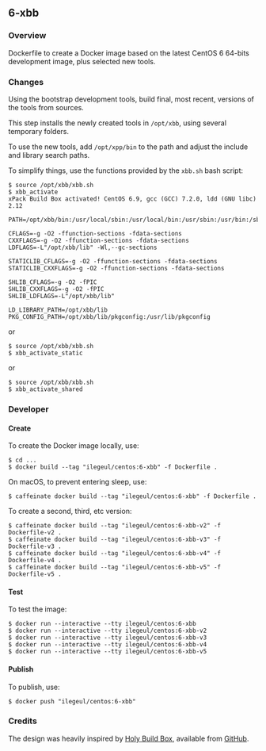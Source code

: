 ## 6-xbb

### Overview

Dockerfile to create a Docker image based on the latest CentOS 6 64-bits development image, plus selected new tools.

### Changes

Using the bootstrap development tools, build final, most recent, versions of the tools from sources. 

This step installs the newly created tools in `/opt/xbb`, using several temporary folders.

To use the new tools, add `/opt/xpp/bin` to the path and adjust the include and library search paths.

To simplify things, use the functions provided by the `xbb.sh` bash script:

```console
$ source /opt/xbb/xbb.sh
$ xbb_activate
xPack Build Box activated! CentOS 6.9, gcc (GCC) 7.2.0, ldd (GNU libc) 2.12

PATH=/opt/xbb/bin:/usr/local/sbin:/usr/local/bin:/usr/sbin:/usr/bin:/sbin:/bin

CFLAGS=-g -O2 -ffunction-sections -fdata-sections
CXXFLAGS=-g -O2 -ffunction-sections -fdata-sections
LDFLAGS=-L"/opt/xbb/lib" -Wl,--gc-sections

STATICLIB_CFLAGS=-g -O2 -ffunction-sections -fdata-sections
STATICLIB_CXXFLAGS=-g -O2 -ffunction-sections -fdata-sections

SHLIB_CFLAGS=-g -O2 -fPIC
SHLIB_CXXFLAGS=-g -O2 -fPIC
SHLIB_LDFLAGS=-L"/opt/xbb/lib"

LD_LIBRARY_PATH=/opt/xbb/lib
PKG_CONFIG_PATH=/opt/xbb/lib/pkgconfig:/usr/lib/pkgconfig
```

or 

```console
$ source /opt/xbb/xbb.sh
$ xbb_activate_static
```

or 

```console
$ source /opt/xbb/xbb.sh
$ xbb_activate_shared
```


### Developer

#### Create

To create the Docker image locally, use:

```console
$ cd ...
$ docker build --tag "ilegeul/centos:6-xbb" -f Dockerfile .
```

On macOS, to prevent entering sleep, use:

```console
$ caffeinate docker build --tag "ilegeul/centos:6-xbb" -f Dockerfile .
```

To create a second, third, etc version:

```console
$ caffeinate docker build --tag "ilegeul/centos:6-xbb-v2" -f Dockerfile-v2 .
$ caffeinate docker build --tag "ilegeul/centos:6-xbb-v3" -f Dockerfile-v3 .
$ caffeinate docker build --tag "ilegeul/centos:6-xbb-v4" -f Dockerfile-v4 .
$ caffeinate docker build --tag "ilegeul/centos:6-xbb-v5" -f Dockerfile-v5 .
```

#### Test

To test the image:

```console
$ docker run --interactive --tty ilegeul/centos:6-xbb
$ docker run --interactive --tty ilegeul/centos:6-xbb-v2
$ docker run --interactive --tty ilegeul/centos:6-xbb-v3
$ docker run --interactive --tty ilegeul/centos:6-xbb-v4
$ docker run --interactive --tty ilegeul/centos:6-xbb-v5
```

#### Publish

To publish, use:

```console
$ docker push "ilegeul/centos:6-xbb"
```

### Credits

The design was heavily inspired by [Holy Build Box](http://phusion.github.io/holy-build-box/), available from [GitHub](https://github.com/phusion/holy-build-box).
